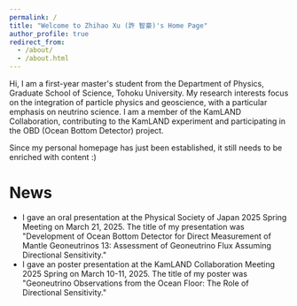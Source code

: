 ```yaml
---
permalink: /
title: "Welcome to Zhihao Xu (許 智豪)'s Home Page"
author_profile: true
redirect_from: 
  - /about/
  - /about.html
---
```


Hi, I am a first-year master's student from the Department of Physics, Graduate School of Science, Tohoku University. My research interests focus on the integration of particle physics and geoscience, with a particular emphasis on neutrino science. I am a member of the KamLAND Collaboration, contributing to the KamLAND experiment and participating in the OBD (Ocean Bottom Detector) project.

Since my personal homepage has just been established, it still needs to be enriched with content :)

News
======
* I gave an oral presentation at the Physical Society of Japan 2025 Spring Meeting on March 21, 2025. The title of my presentation was "Development of Ocean Bottom Detector for Direct Measurement of Mantle Geoneutrinos 13: Assessment of Geoneutrino Flux Assuming Directional Sensitivity."
* I gave an poster presentation at the KamLAND Collaboration Meeting 2025 Spring on March 10-11, 2025. The title of my poster was "Geoneutrino Observations from the Ocean Floor: The Role of Directional Sensitivity."
